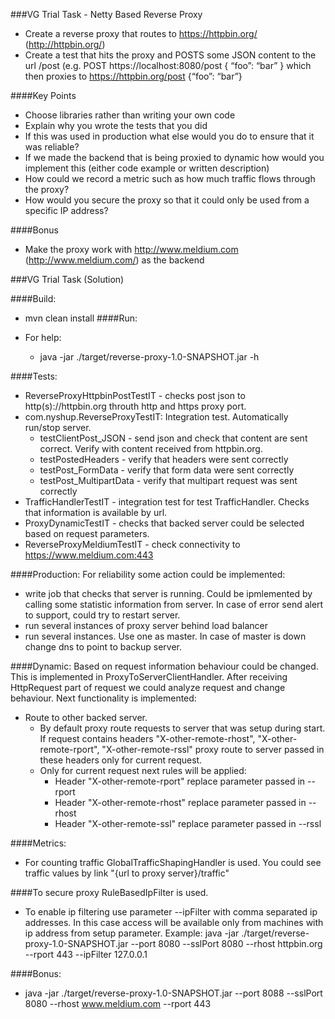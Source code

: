 ###VG Trial Task - Netty Based Reverse Proxy

* Create a reverse proxy that routes to https://httpbin.org/ (http://httpbin.org/)
* Create a test that hits the proxy and POSTS some JSON content to the url /post (e.g. POST https://localhost:8080/post { “foo”: “bar” } which then proxies to https://httpbin.org/post {“foo”: “bar”}

####Key Points

* Choose libraries rather than writing your own code
* Explain why you wrote the tests that you did
* If this was used in production what else would you do to ensure that it was reliable?
* If we made the backend that is being proxied to dynamic how would you implement this (either code example or written description)
* How could we record a metric such as how much traffic flows through the proxy?
* How would you secure the proxy so that it could only be used from a specific IP address?

####Bonus

* Make the proxy work with http://www.meldium.com (http://www.meldium.com/) as the backend

###VG Trial Task (Solution)

####Build:

* mvn clean install
####Run:

* For help:
  * java -jar ./target/reverse-proxy-1.0-SNAPSHOT.jar -h

####Tests:
* ReverseProxyHttpbinPostTestIT - checks post json to http(s)://httpbin.org throuth http and https proxy port. 
* com.nyshup.ReverseProxyTestIT: Integration test. Automatically run/stop server.
  * testClientPost_JSON - send json and check that content are sent correct. Verify with content received from httpbin.org.
  * testPostedHeaders - verify that headers were sent correctly
  * testPost_FormData - verify that form data were sent correctly
  * testPost_MultipartData - verify that multipart request was sent correctly
* TrafficHandlerTestIT - integration test for test TrafficHandler. Checks that information is available by url.
* ProxyDynamicTestIT - checks that backed server could be selected based on request parameters. 
* ReverseProxyMeldiumTestIT - check connectivity to https://www.meldium.com:443

####Production:
For reliability some action could be implemented:
* write job that checks that server is running. 
    Could be ipmlemented by calling some statistic information from server.
    In case of error send alert to support, could try to restart server.
* run several instances of proxy server behind load balancer
* run several instances. Use one as master. In case of master is down change dns to point to backup server.
        
####Dynamic:
Based on request information behaviour could be changed. This is implemented in ProxyToServerClientHandler.
  After receiving HttpRequest part of request we could analyze request and change behaviour. Next functionality is implemented:
* Route to other backed server.
  * By default proxy route requests to server that was setup during start.
  If request contains headers "X-other-remote-rhost", "X-other-remote-rport", "X-other-remote-rssl" proxy route to server passed
   in these headers only for current request.
  * Only for current request next rules will be applied:
    * Header "X-other-remote-rport" replace parameter passed in --rport 
    * Header "X-other-remote-rhost" replace parameter passed in --rhost  
    * Header "X-other-remote-ssl" replace parameter passed in --rssl
        
####Metrics:
* For counting traffic GlobalTrafficShapingHandler is used. 
You could see traffic values by link "{url to proxy server}/traffic"

####To secure proxy RuleBasedIpFilter is used.
* To enable ip filtering use parameter --ipFilter with comma separated ip addresses.
In this case access will be available only from machines with ip address from setup parameter.
Example: java -jar ./target/reverse-proxy-1.0-SNAPSHOT.jar --port 8080 --sslPort 8080 --rhost httpbin.org --rport 443 --ipFilter 127.0.0.1

    
####Bonus:
* java -jar ./target/reverse-proxy-1.0-SNAPSHOT.jar --port 8088 --sslPort 8080 --rhost www.meldium.com --rport 443